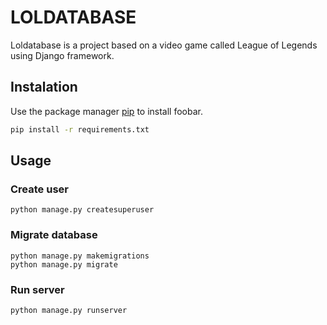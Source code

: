 # LOLDATABASE

Loldatabase is a project based on a video game called League of Legends using Django framework.

## Instalation

Use the package manager [pip](https://pip.pypa.io/en/stable/) to install foobar.

```bash
pip install -r requirements.txt
```
## Usage

### Create user
```
python manage.py createsuperuser
```
### Migrate database
```
python manage.py makemigrations
python manage.py migrate
```
### Run server
```
python manage.py runserver
```
